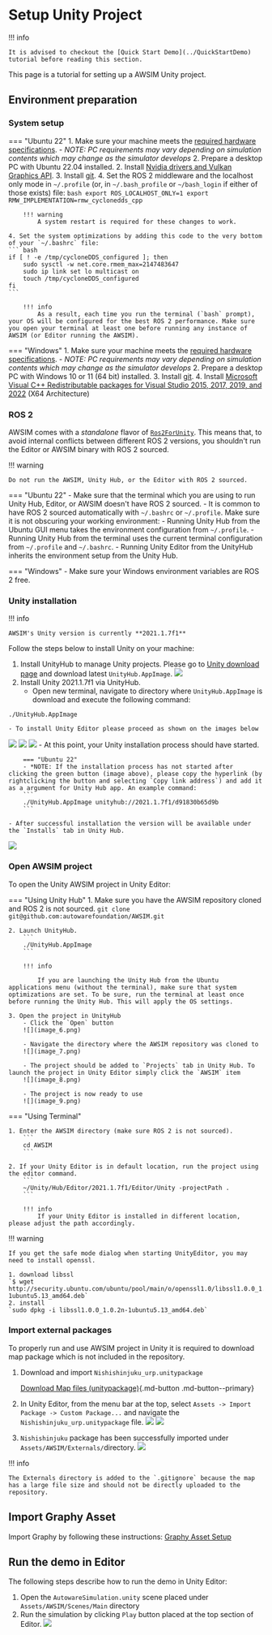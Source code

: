 # Setup Unity Project

!!! info

    It is advised to checkout the [Quick Start Demo](../QuickStartDemo) tutorial before reading this section.

This page is a tutorial for setting up a AWSIM Unity project.

## Environment preparation

### System setup

=== "Ubuntu 22"
    1. Make sure your machine meets the [required hardware specifications](../QuickStartDemo/#pc-specs).
        - *NOTE: PC requirements may vary depending on simulation contents which may change as the simulator develops*
    2. Prepare a desktop PC with Ubuntu 22.04 installed.
    2. Install [Nvidia drivers and Vulkan Graphics API](../QuickStartDemo/#running-the-awsim-simulation-demo).
    3. Install [git](https://git-scm.com/).
    4. Set the ROS 2 middleware and the localhost only mode in `~/.profile` (or, in `~/.bash_profile` or `~/bash_login` if either of those exists) file:
    ``` bash
    export ROS_LOCALHOST_ONLY=1
    export RMW_IMPLEMENTATION=rmw_cyclonedds_cpp
    ```

        !!! warning
            A system restart is required for these changes to work.

    4. Set the system optimizations by adding this code to the very bottom of your `~/.bashrc` file:
    ``` bash
    if [ ! -e /tmp/cycloneDDS_configured ]; then
        sudo sysctl -w net.core.rmem_max=2147483647
        sudo ip link set lo multicast on
        touch /tmp/cycloneDDS_configured
    fi
    ```

        !!! info
            As a result, each time you run the terminal (`bash` prompt), your OS will be configured for the best ROS 2 performance. Make sure you open your terminal at least one before running any instance of AWSIM (or Editor running the AWSIM).

=== "Windows"
    1. Make sure your machine meets the [required hardware specifications](../QuickStartDemo/#pc-specs).
        - *NOTE: PC requirements may vary depending on simulation contents which may change as the simulator develops*
    2. Prepare a desktop PC with Windows 10 or 11 (64 bit) installed.
    3. Install [git](https://git-scm.com/).
    4. Install [Microsoft Visual C++ Redistributable packages for Visual Studio 2015, 2017, 2019, and 2022](https://learn.microsoft.com/en-us/cpp/windows/latest-supported-vc-redist?view=msvc-170#visual-studio-2015-2017-2019-and-2022) (X64 Architecture)

### ROS 2

AWSIM comes with a *standalone* flavor of [`Ros2ForUnity`](../../Components/ROS2/ROS2ForUnity/index.md). This means that, to avoid internal conflicts between different ROS 2 versions, you shouldn't run the Editor or AWSIM binary with ROS 2 sourced.

!!! warning

    Do not run the AWSIM, Unity Hub, or the Editor with ROS 2 sourced.

=== "Ubuntu 22"
    - Make sure that the terminal which you are using to run Unity Hub, Editor, or AWSIM doesn't have ROS 2 sourced.
    - It is common to have ROS 2 sourced automatically with `~/.bashrc` or `~/.profile`. Make sure it is not obscuring your working environment:
        - Running Unity Hub from the Ubuntu GUI menu takes the environment configuration from `~/.profile`.
        - Running Unity Hub from the terminal uses the current terminal configuration from `~/.profile` and `~/.bashrc`.
        - Running Unity Editor from the UnityHub inherits the environment setup from the Unity Hub.

=== "Windows"
    - Make sure your Windows environment variables are ROS 2 free.

### Unity installation

!!! info

    AWSIM's Unity version is currently **2021.1.7f1**

Follow the steps below to install Unity on your machine:

1. Install UnityHub to manage Unity projects. Please go to [Unity download page](https://unity3d.com/get-unity/download) and download latest `UnityHub.AppImage`.
![](image_1.png)
2. Install Unity 2021.1.7f1 via UnityHub.
    - Open new terminal, navigate to directory where `UnityHub.AppImage` is download and execute the following command:
```
./UnityHub.AppImage
```
    - To install Unity Editor please proceed as shown on the images below
![](image_2.png)
![](image_3.png)
![](image_4.png)
    - At this point, your Unity installation process should have started.

        === "Ubuntu 22"
        - *NOTE: If the installation process has not started after clicking the green button (image above), please copy the hyperlink (by rightclicking the button and selecting `Copy link address`) and add it as a argument for Unity Hub app. An example command:
        ```
        ./UnityHub.AppImage unityhub://2021.1.7f1/d91830b65d9b
        ```

    - After successful installation the version will be available under the `Installs` tab in Unity Hub.
![](image_5.png)

### Open AWSIM project

To open the Unity AWSIM project in Unity Editor:

=== "Using Unity Hub"
    1. Make sure you have the AWSIM repository cloned and ROS 2 is not sourced.
        ```
        git clone git@github.com:autowarefoundation/AWSIM.git
        ```

    2. Launch UnityHub.
        ```
        ./UnityHub.AppImage
        ```

        !!! info

            If you are launching the Unity Hub from the Ubuntu applications menu (without the terminal), make sure that system optimizations are set. To be sure, run the terminal at least once before running the Unity Hub. This will apply the OS settings.

    3. Open the project in UnityHub
        - Click the `Open` button
        ![](image_6.png)

        - Navigate the directory where the AWSIM repository was cloned to
        ![](image_7.png)

        - The project should be added to `Projects` tab in Unity Hub. To launch the project in Unity Editor simply click the `AWSIM` item
        ![](image_8.png)

        - The project is now ready to use
        ![](image_9.png)

=== "Using Terminal"

    1. Enter the AWSIM directory (make sure ROS 2 is not sourced).
        ```
        cd AWSIM
        ```

    2. If your Unity Editor is in default location, run the project using the editor command.
        ```
        ~/Unity/Hub/Editor/2021.1.7f1/Editor/Unity -projectPath .
        ```

        !!! info
            If your Unity Editor is installed in different location, please adjust the path accordingly.

!!! warning

    If you get the safe mode dialog when starting UnityEditor, you may need to install openssl.

    1. download libssl  
    `$ wget http://security.ubuntu.com/ubuntu/pool/main/o/openssl1.0/libssl1.0.0_1.0.2n-1ubuntu5.13_amd64.deb`
    2. install  
    `sudo dpkg -i libssl1.0.0_1.0.2n-1ubuntu5.13_amd64.deb`

### Import external packages

To properly run and use AWSIM project in Unity it is required to download map package which is not included in the repository.

1. Download and import `Nishishinjuku_urp.unitypackage`

    [Download Map files (unitypackage)](https://drive.google.com/drive/folders/1Q6PolpCIwiVRdPNMjSBAQ5t2TcCoY-KZ){.md-button .md-button--primary}

2. In Unity Editor, from the menu bar at the top, select `Assets -> Import Package -> Custom Package...` and navigate the `Nishishinjuku_urp.unitypackage` file.
![](image_10.png)
![](image_11.png)
3. `Nishishinjuku` package has been successfully imported under `Assets/AWSIM/Externals/`directory.
![](image_12.png)

!!! info

    The Externals directory is added to the `.gitignore` because the map has a large file size and should not be directly uploaded to the repository.

## Import Graphy Asset

Import Graphy by following these instructions: [Graphy Asset Setup](../../DeveloperGuide/EditorSetup/Graphy/index.md)

## Run the demo in Editor

The following steps describe how to run the demo in Unity Editor:

1. Open the `AutowareSimulation.unity` scene placed under `Assets/AWSIM/Scenes/Main` directory
2. Run the simulation by clicking `Play` button placed at the top section of Editor.
![](image_13.png)
<br><br><br><br>
